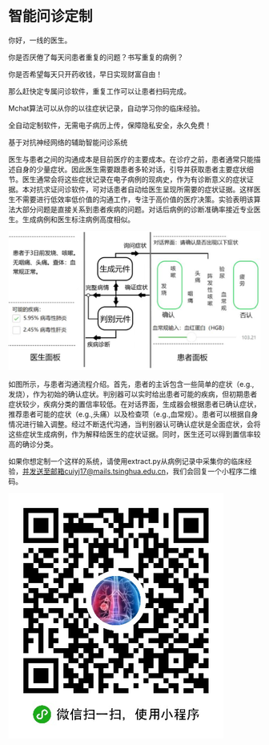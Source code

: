 # 智能问诊定制

你好，一线的医生。

你是否厌倦了每天问患者重复的问题？书写重复的病例？

你是否希望每天只开药收钱，早日实现财富自由！

那么赶快定专属问诊软件，重复工作可以让患者扫码完成。

Mchat算法可以从你的以往症状记录，自动学习你的临床经验。

全自动定制软件，无需电子病历上传，保障隐私安全，永久免费！


基于对抗神经网络的辅助智能问诊系统

  医生与患者之间的沟通成本是目前医疗的主要成本。在诊疗之前，患者通常只能描述自身的少量症状。因此医生需要跟患者多轮对话，引导并获取患者主要症状细节。医生通常会将这些症状记录在电子病例的现病史，作为有诊断意义的症状证据。本对抗求证问诊软件，可对话患者自动给医生呈现所需要的症状证据。这样医生不需要进行低效率低价值的沟通工作，专注于高价值的医疗决策。实验表明该算法大部分问题是直接关系到患者疾病的问题。对话后病例的诊断准确率接近专业医生。生成病例和医生标注病例高度相似。

![image](https://github.com/YuejinCui-tsinghua/Outpatient-customization/blob/master/chat.png)

如图所示，与患者沟通流程介绍。首先，患者的主诉包含一些简单的症状（e.g.,发烧），作为初始的确认症状。判别器可以实时给出患者可能的疾病，但初期患者症状较少，疾病分类的置信率较低。在对话界面，生成器会根据患者已确认症状，推荐患者可能的症状（e.g.,头痛）以及检查项（e.g.,血常规）。患者可以根据自身情况进行输入调整。经过不断迭代沟通，当判别器认可确认症状是全面症状，会将这些症状生成病例，作为解释给医生的症状证据。同时，医生还可以得到置信率较高的确诊分类。

如果你想定制一个这样的系统，请使用extract.py从病例记录中采集你的临床经验，并发送至邮箱cuiyj17@mails.tsinghua.edu.cn，我们会回复一个小程序二维码。

![image](https://github.com/YuejinCui-tsinghua/Outpatient-customization/blob/master/WX.jpg)



